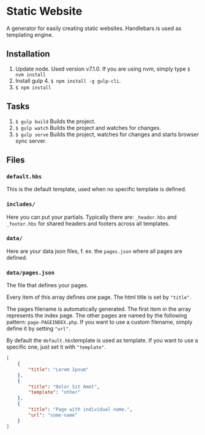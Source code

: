 Static Website
==============

A generator for easily creating static websites. Handlebars is used as templating engine.

Installation
------------

1. Update node. Used version v7.1.0. If you are using nvm, simply type `$ nvm install`
2. Install gulp 4. `$ npm install -g gulp-cli`.
3. `$ npm install`

Tasks
-----

1. `$ gulp build` Builds the project.
2. `$ gulp watch` Builds the project and watches for changes.
3. `$ gulp serve` Builds the project, watches for changes and starts browser sync server.

Files
-----

### `default.hbs`
This is the default template, used when no specific template is defined.

### `includes/`
Here you can put your partials. Typically there are: `_header.hbs` and `_footer.hbs` for shared headers and footers across all templates.

### `data/`
Here are your data json files, f. ex. the `pages.json` where all pages are defined.

### `data/pages.json`
The file that defines your pages.

Every item of this array defines one page. The html title is set by `"title"`.

The pages filename is automatically generated.
The first item in the array represents the index page. The other pages are named by the following pattern: `page-PAGEINDEX.php`.
If you want to use a custom filename, simply define it by setting `"url"`.

By default the `default.hbs`template is used as template. If you want to use a specific one, just set it with `"template"`.

```json
[
    {
        "title": "Lorem Ipsum"
    },
    {
        "title": "Dolor Sit Amet",
        "template": "other"
    },
    {
        "title": "Page with individual name.",
        "url": "some-name"
    }
]
```
